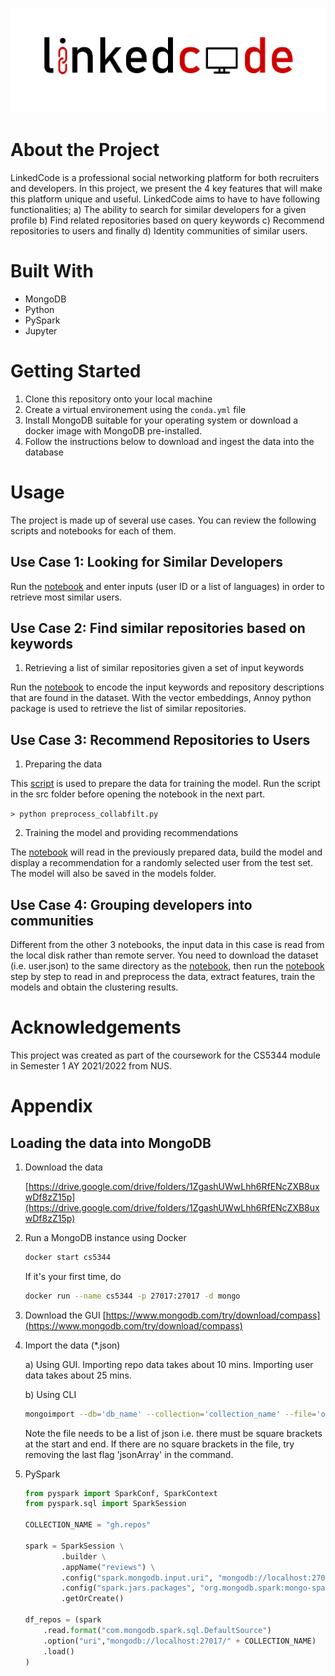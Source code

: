 ![linkedcode](logo.png)

# About the Project

LinkedCode is a professional social networking platform for both recruiters and developers. In this project, we present the 4 key features that will make this platform unique and useful. LinkedCode aims to have to have following functionalities; a) The ability to search for similar developers for a given profile b) Find related repositories based on query keywords c) Recommend repositories to users and finally d) Identity communities of similar users.

# Built With
- MongoDB
- Python
- PySpark
- Jupyter

# Getting Started
1. Clone this repository onto your local machine
2. Create a virtual environement using the `conda.yml` file
3. Install MongoDB suitable for your operating system or download a docker image with MongoDB pre-installed.
4. Follow the instructions below to download and ingest the data into the database

# Usage

The project is made up of several use cases. You can review the following scripts and notebooks for each of them.

## Use Case 1: Looking for Similar Developers

Run the [notebook](./notebooks/similar_users.ipynb) and enter inputs (user ID or a list of languages) in order to retrieve most similar users.

## Use Case 2: Find similar repositories based on keywords

1. Retrieving a list of similar repositories given a set of input keywords

Run the [notebook](./notebooks/similar_repos.ipynb) to encode the input keywords and repository descriptions that are found in the dataset. With the vector embeddings, Annoy python package is used to retrieve the list of similar repositories.

## Use Case 3: Recommend Repositories to Users

1. Preparing the data

This [script](./src/preprocess_collabfilt.py) is used to prepare the data for training the model. Run the script in the src folder before opening the notebook in the next part.

`> python preprocess_collabfilt.py`

2. Training the model and providing recommendations

The [notebook](./notebooks/recommender_als.ipynb) will read in the previously prepared data, build the model and display a recommendation for a randomly selected user from the test set. The model will also be saved in the models folder.

## Use Case 4: Grouping developers into communities
Different from the other 3 notebooks, the input data in this case is read from the local disk rather than remote server. You need to download the dataset (i.e. user.json) to the same directory as the [notebook](./notebooks/cluster.ipynb), then run the [notebook](./notebooks/cluster.ipynb) step by step to read in and preprocess the data, extract features, train the models and obtain the clustering results.

# Acknowledgements
This project was created as part of the coursework for the CS5344 module in Semester 1 AY 2021/2022 from NUS.

# Appendix

## Loading the data into MongoDB
1. Download the data

    [https://drive.google.com/drive/folders/1ZgashUWwLhh6RfENcZXB8uxwDf8zZ15p](https://drive.google.com/drive/folders/1ZgashUWwLhh6RfENcZXB8uxwDf8zZ15p)

2. Run a MongoDB instance using Docker

    ```bash
    docker start cs5344
    ```

    If it's your first time, do

    ```bash
    docker run --name cs5344 -p 27017:27017 -d mongo
    ```

3. Download the GUI [https://www.mongodb.com/try/download/compass](https://www.mongodb.com/try/download/compass)

4. Import the data (*.json)

    a) Using GUI. Importing repo data takes about 10 mins. Importing user data takes about 25 mins.

    b) Using CLI

    ```bash
    mongoimport --db='db_name' --collection='collection_name' --file='one_big_list.json' --jsonArray
    ```

    Note the file needs to be a list of json i.e. there must be square brackets at the start and end. If there are no square brackets in the file, try removing the last flag 'jsonArray' in the command.

5. PySpark

    ```python
    from pyspark import SparkConf, SparkContext
    from pyspark.sql import SparkSession

    COLLECTION_NAME = "gh.repos"

    spark = SparkSession \
            .builder \
            .appName("reviews") \
            .config("spark.mongodb.input.uri", "mongodb://localhost:27017/" + COLLECTION_NAME) \
            .config("spark.jars.packages", "org.mongodb.spark:mongo-spark-connector_2.12:3.0.0") \
            .getOrCreate()

    df_repos = (spark
        .read.format("com.mongodb.spark.sql.DefaultSource")
        .option("uri","mongodb://localhost:27017/" + COLLECTION_NAME)
        .load()
    )
    ```
